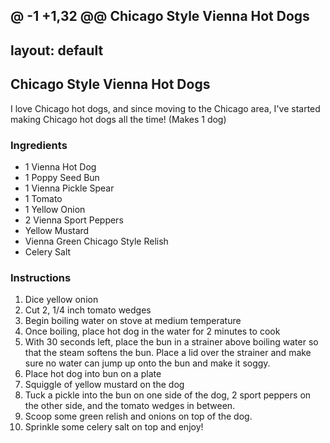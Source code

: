 @ -1 +1,32 @@
Chicago Style Vienna Hot Dogs
---
layout: default
---

## Chicago Style Vienna Hot Dogs
I love Chicago hot dogs, and since moving to the Chicago area, I've started making Chicago hot dogs all the time! (Makes 1 dog)

### Ingredients
- 1 Vienna Hot Dog
- 1 Poppy Seed Bun
- 1 Vienna Pickle Spear
- 1 Tomato
- 1 Yellow Onion
- 2 Vienna Sport Peppers
- Yellow Mustard
- Vienna Green Chicago Style Relish
- Celery Salt


### Instructions
1. Dice yellow onion
2. Cut 2, 1/4 inch tomato wedges
3. Begin boiling water on stove at medium temperature
4. Once boiling, place hot dog in the water for 2 minutes to cook
5. With 30 seconds left, place the bun in a strainer above boiling 
   water so that the steam softens the bun. Place a lid over the 
   strainer and make sure no water can jump up onto the bun and make it soggy.
6. Place hot dog into bun on a plate
7. Squiggle of yellow mustard on the dog
8. Tuck a pickle into the bun on one side of the dog, 2 sport peppers on the other side, and the tomato wedges in between.
9. Scoop some green relish and onions on top of the dog. 
10. Sprinkle some celery salt on top and enjoy!